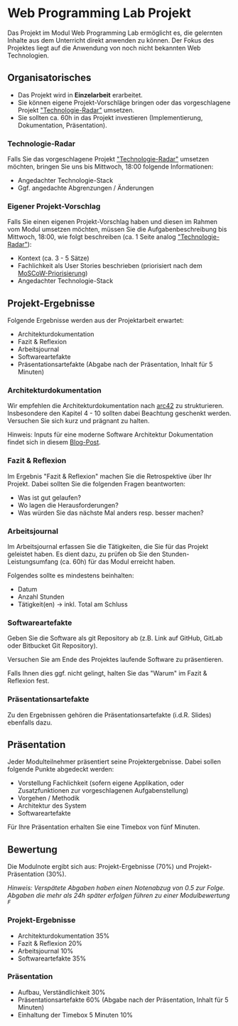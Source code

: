 # Web Programming Lab Projekt

Das Projekt im Modul Web Programming Lab ermöglicht es, die gelernten Inhalte aus dem Unterricht direkt anwenden zu können. Der Fokus des Projektes liegt auf die Anwendung von noch nicht bekannten Web Technologien.

## Organisatorisches

* Das Projekt wird in **Einzelarbeit** erarbeitet.
* Sie können eigene Projekt-Vorschläge bringen oder das vorgeschlagene Projekt ["Technologie-Radar"](Technologie-Radar.md) umsetzen.
* Sie sollten ca. 60h in das Projekt investieren (Implementierung, Dokumentation, Präsentation).

### Technologie-Radar

Falls Sie das vorgeschlagene Projekt ["Technologie-Radar"](Technologie-Radar.md) umsetzen möchten, bringen Sie uns bis Mittwoch, 18:00 folgende Informationen:

* Angedachter Technologie-Stack
* Ggf. angedachte Abgrenzungen / Änderungen

### Eigener Projekt-Vorschlag

Falls Sie einen eigenen Projekt-Vorschlag haben und diesen im Rahmen vom Modul umsetzen möchten, müssen Sie die Aufgabenbeschreibung bis Mittwoch, 18:00, wie folgt beschreiben (ca. 1 Seite analog ["Technologie-Radar"](Technologie-Radar.md)):

* Kontext (ca. 3 - 5 Sätze)
* Fachlichkeit als User Stories beschrieben (priorisiert nach dem [MoSCoW-Priorisierung](https://de.wikipedia.org/wiki/MoSCoW-Priorisierung))
* Angedachter Technologie-Stack

## Projekt-Ergebnisse

Folgende Ergebnisse werden aus der Projektarbeit erwartet:

* Architekturdokumentation
* Fazit & Reflexion
* Arbeitsjournal
* Softwareartefakte
* Präsentationsartefakte (Abgabe nach der Präsentation, Inhalt für 5 Minuten)

### Architekturdokumentation

Wir empfehlen die Architekturdokumentation nach [arc42](https://www.arc42.de/overview/) zu strukturieren. Insbesondere den Kapitel 4 - 10 sollten dabei Beachtung geschenkt werden. Versuchen Sie sich kurz und prägnant zu halten.

Hinweis: Inputs für eine moderne Software Architektur Dokumentation findet sich in diesem [Blog-Post](https://www.workingsoftware.dev/software-architecture-documentation-the-ultimate-guide/).

### Fazit & Reflexion

Im Ergebnis "Fazit & Reflexion" machen Sie die Retrospektive über Ihr Projekt. Dabei sollten Sie die folgenden Fragen beantworten:

* Was ist gut gelaufen?
* Wo lagen die Herausforderungen?
* Was würden Sie das nächste Mal anders resp. besser machen?

### Arbeitsjournal

Im Arbeitsjournal erfassen Sie die Tätigkeiten, die Sie für das Projekt geleistet haben. Es dient dazu, zu prüfen ob Sie den Stunden-Leistungsumfang (ca. 60h) für das Modul erreicht haben.

Folgendes sollte es mindestens beinhalten:

* Datum
* Anzahl Stunden
* Tätigkeit(en) -> inkl. Total am Schluss


### Softwareartefakte

Geben Sie die Software als git Repository ab (z.B. Link auf GitHub, GitLab oder Bitbucket Git Repository).

Versuchen Sie am Ende des Projektes laufende Software zu präsentieren. 

Falls Ihnen dies ggf. nicht gelingt, halten Sie das "Warum" im Fazit & Reflexion fest.

### Präsentationsartefakte

Zu den Ergebnissen gehören die Präsentationsartefakte (i.d.R. Slides) ebenfalls dazu.

## Präsentation

Jeder Modulteilnehmer präsentiert seine Projektergebnisse. Dabei sollen folgende Punkte abgedeckt werden:

* Vorstellung Fachlichkeit (sofern eigene Applikation, oder Zusatzfunktionen zur vorgeschlagenen Aufgabenstellung)
* Vorgehen / Methodik
* Architektur des System
* Softwareartefakte

Für Ihre Präsentation erhalten Sie eine Timebox von fünf Minuten.

## Bewertung

Die Modulnote ergibt sich aus: Projekt-Ergebnisse (70%) und Projekt-Präsentation (30%).

_Hinweis: Verspätete Abgaben haben einen Notenabzug von 0.5 zur Folge. Abgaben die mehr als 24h später erfolgen führen zu einer Modulbewertung `F`_

### Projekt-Ergebnisse

* Architekturdokumentation 35%
* Fazit & Reflexion 20%
* Arbeitsjournal 10%
* Softwareartefakte 35%

### Präsentation

* Aufbau, Verständlichkeit 30%
* Präsentationsartefakte 60% (Abgabe nach der Präsentation, Inhalt für 5 Minuten)
* Einhaltung der Timebox 5 Minuten 10%
